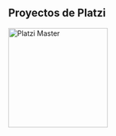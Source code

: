 ## Proyectos de Platzi

<img src="https://static.platzi.com/static/images/footer/logo.png" alt="Platzi Master" width="200px" align="left">